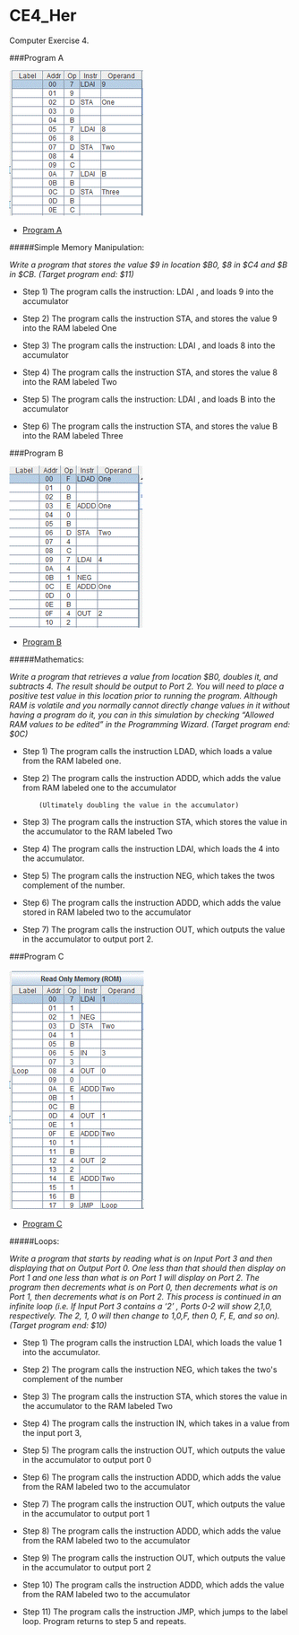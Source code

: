 CE4_Her
=======

Computer Exercise 4.


###Program A

![alt text](https://github.com/vipersfly23/CE4_Her/blob/master/Program_A.GIF?raw=true "Program A")

* [Program A](https://github.com/vipersfly23/CE4_Her/blob/master/Program_A_Her.psm)

#####Simple Memory Manipulation: 

*Write a program that stores the value $9 in location $B0, $8 in $C4 and $B in $CB. (Target program end: $11)*

*  Step 1) The program calls the instruction: LDAI , and loads 9 into the accumulator

*  Step 2) The program calls the instruction STA, and stores the value 9 into the RAM labeled One

*  Step 3) The program calls the instruction: LDAI , and loads 8 into the accumulator
    
*  Step 4) The program calls the instruction STA, and stores the value 8 into the RAM labeled Two

*  Step 5) The program calls the instruction: LDAI , and loads B into the accumulator

*  Step 6) The program calls the instruction STA, and stores the value B into the RAM labeled Three


###Program B

![alt text](https://github.com/vipersfly23/CE4_Her/blob/master/Program_B.GIF?raw=true "Program B")

* [Program B](https://github.com/vipersfly23/CE4_Her/blob/master/Program_B_Her.psm)

#####Mathematics: 

*Write a program that retrieves a value from location $B0, doubles it, and subtracts 4.  The result should be output to Port 2. You will need to place a positive test value in this location prior to running the program.  Although RAM is volatile and you normally cannot directly change values in it without having a program do it, you can in this simulation by checking “Allowed RAM values to be edited” in the Programming Wizard.  (Target program end: $0C)*

*   Step 1) The program calls the instruction LDAD, which loads a value from the RAM labeled one.

*   Step 2) The program calls the instruction ADDD, which adds the value from RAM labeled one to the accumulator

            (Ultimately doubling the value in the accumulator)

*   Step 3) The program calls the instruction STA, which stores the value in the accumulator to the RAM labeled Two

*   Step 4) The program calls the instruction LDAI, which loads the 4 into the accumulator.

*   Step 5) The program calls the instruction NEG, which takes the twos complement of the number.

*   Step 6) The program calls the instruction ADDD, which adds the value stored in RAM labeled two to the accumulator

*   Step 7) The program calls the instruction OUT, which outputs the value in the accumulator to output port 2.


###Program C

![alt text](https://github.com/vipersfly23/CE4_Her/blob/master/Program_C.GIF?raw=true "Program C")

* [Program C](https://github.com/vipersfly23/CE4_Her/blob/master/Program_C_Her.psm)

#####Loops: 

*Write a program that starts by reading what is on Input Port 3 and then displaying that on Output Port 0.  One less than that should then display on Port 1 and one less than what is on Port 1 will display on Port 2.  The program then decrements what is on Port 0, then decrements what is on Port 1, then decrements what is on Port 2.  This process is continued in an infinite loop (i.e. If Input Port 3 contains a ‘2’ , Ports 0-2 will show 2,1,0, respectively.  The 2, 1, 0 will then change to 1,0,F, then 0, F, E, and so on). (Target program end: $10)*

*   Step 1) The program calls the instruction LDAI, which loads the value 1 into the accumulator.

*   Step 2) The program calls the instruction NEG, which takes the two's complement of the number

*   Step 3) The program calls the instruction STA, which stores the value in the accumulator to the RAM labeled Two

*   Step 4) The program calls the instruction IN, which takes in a value from the input port 3,

*   Step 5) The program calls the instruction OUT, which outputs the value in the accumulator to output port 0

*   Step 6) The program calls the instruction ADDD, which adds the value from the RAM labeled two to the accumulator

*   Step 7) The program calls the instruction OUT, which outputs the value in the accumulator to output port 1

*   Step 8) The program calls the instruction ADDD, which adds the value from the RAM labeled two to the accumulator

*   Step 9) The program calls the instruction OUT, which outputs the value in the accumulator to output port 2

*   Step 10) The program calls the instruction ADDD, which adds the value from the RAM labeled two to the accumulator

*   Step 11) The program calls the instruction JMP, which jumps to the label loop. Program returns to step 5 and                 repeats.





